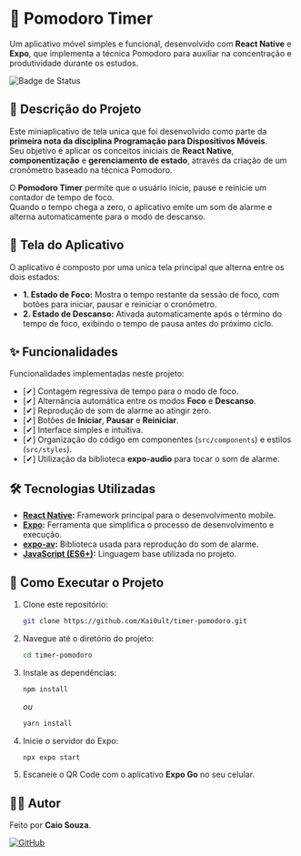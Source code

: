 # 🍅 Pomodoro Timer

Um aplicativo móvel simples e funcional, desenvolvido com **React Native** e **Expo**, que implementa a técnica Pomodoro para auxiliar na concentração e produtividade durante os estudos.

![Badge de Status](https://img.shields.io/badge/Status-Conclu%C3%ADdo-brightgreen)

## 📖 Descrição do Projeto

Este miniaplicativo de tela unica que foi desenvolvido como parte da **primeira nota da disciplina Programação para Dispositivos Móveis**.  
Seu objetivo é aplicar os conceitos iniciais de **React Native**, **componentização** e **gerenciamento de estado**, através da criação de um cronômetro baseado na técnica Pomodoro.

O **Pomodoro Timer** permite que o usuário inicie, pause e reinicie um contador de tempo de foco.  
Quando o tempo chega a zero, o aplicativo emite um som de alarme e alterna automaticamente para o modo de descanso.

## 📱 Tela do Aplicativo

O aplicativo é composto por uma unica tela principal que alterna entre os dois estados:

* **1. Estado de Foco:** Mostra o tempo restante da sessão de foco, com botões para iniciar, pausar e reiniciar o cronômetro.  
* **2. Estado de Descanso:** Ativada automaticamente após o término do tempo de foco, exibindo o tempo de pausa antes do próximo ciclo.

## ✨ Funcionalidades

Funcionalidades implementadas neste projeto:

* [✔] Contagem regressiva de tempo para o modo de foco.  
* [✔] Alternância automática entre os modos **Foco** e **Descanso**.  
* [✔] Reprodução de som de alarme ao atingir zero.  
* [✔] Botões de **Iniciar**, **Pausar** e **Reiniciar**.  
* [✔] Interface simples e intuitiva.  
* [✔] Organização do código em componentes (`src/components`) e estilos (`src/styles`).  
* [✔] Utilização da biblioteca **expo-audio** para tocar o som de alarme.

## 🛠️ Tecnologias Utilizadas

* **[React Native](https://reactnative.dev/):** Framework principal para o desenvolvimento mobile.  
* **[Expo](https://expo.dev/):** Ferramenta que simplifica o processo de desenvolvimento e execução.  
* **[expo-av](https://docs.expo.dev/versions/latest/sdk/av/):** Biblioteca usada para reprodução do som de alarme.  
* **[JavaScript (ES6+)](https://developer.mozilla.org/pt-BR/docs/Web/JavaScript):** Linguagem base utilizada no projeto.

## 🚀 Como Executar o Projeto

1. Clone este repositório:
    ```bash
    git clone https://github.com/Kai0ult/timer-pomodoro.git
    ```

2. Navegue até o diretório do projeto:
    ```bash
    cd timer-pomodoro
    ```

3. Instale as dependências:
    ```bash
    npm install
    ```
    *ou*
    ```bash
    yarn install
    ```

4. Inicie o servidor do Expo:
    ```bash
    npx expo start
    ```

5. Escaneie o QR Code com o aplicativo **Expo Go** no seu celular.

## 👨‍💻 Autor

Feito por **Caio Souza**.  

[![GitHub](https://img.shields.io/badge/github-%23121011.svg?style=for-the-badge&logo=github&logoColor=white)](https://github.com/Kai0ult)
